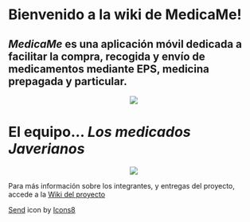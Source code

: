 # Bienvenido a la wiki de **MedicaMe**!
 ## _MedicaMe_ es una aplicación móvil dedicada a facilitar la compra, recogida y envío de medicamentos mediante EPS, medicina prepagada y particular.

 <p align="center">
   <img src="https://user-images.githubusercontent.com/95001823/218896223-6c6f26c5-a961-4a94-a076-76d1a3935b78.png" />
 </p>

  # **El equipo**... _Los medicados Javerianos_

 <p align="center">
   <img src="https://user-images.githubusercontent.com/95001823/218898882-fd4ba7cf-28e1-40f1-ac77-159f713d7520.png" />
 </p>

 Para más información sobre los integrantes, y entregas del proyecto, accede a la [Wiki del proyecto](https://github.com/ICM2310/MedicaMe/wiki)
 
 <a target="_blank" href="https://icons8.com/icon/mcSTGKR32BJG/send">Send</a> icon by <a target="_blank" href="https://icons8.com">Icons8</a>
